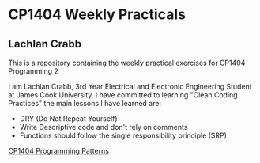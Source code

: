 # CP1404 Weekly Practicals

## Lachlan Crabb

This is a repository containing the weekly practical exercises for CP1404 Programming 2

I am Lachlan Crabb, 3rd Year Electrical and Electronic Engineering Student at James Cook University.
I have committed to learning "Clean Coding Practices" the main lessons I have learned are:

- DRY (Do Not Repeat Yourself)
- Write Descriptive code and don't rely on comments
- Functions should follow the single responsibility principle (SRP)

[CP1404 Programming Patterns](https://github.com/CP1404/Starter/wiki/Programming-Patterns)
